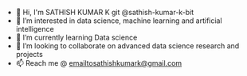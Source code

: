 - 👋 Hi, I'm SATHISH KUMAR K git @sathish-kumar-k-bit
- 👀 I’m interested in data science, machine learning and artificial intelligence 
- 🌱 I’m currently learning Data science
- 💞️ I’m looking to collaborate on advanced data science research and projects
- 📫 Reach me @ emailtosathishkumark@gmail.com

<!---
sathish-kumar-k-bit/sathish-kumar-k-bit is a ✨ special ✨ repository because its `README.md` (this file) appears on your GitHub profile.
You can click the Preview link to take a look at your changes.
--->
